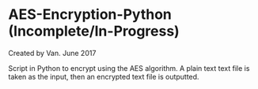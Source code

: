 # AES-Encryption-Python (Incomplete/In-Progress)

Created by Van. June 2017

Script in Python to encrypt using the AES algorithm. A plain text text file is taken as the input, then an encrypted text file is outputted.
